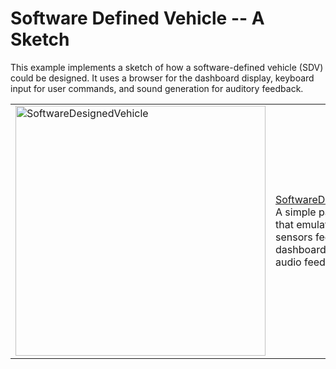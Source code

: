# Software Defined Vehicle -- A Sketch

This example implements a sketch of how a software-defined vehicle (SDV) could be designed. It uses a browser for the dashboard display, keyboard input for user commands, and sound generation for auditory feedback.


<table>
<tr>
<td> <img src="SoftwareDesignedVehicle.png" alt="SoftwareDesignedVehicle" width="400">
<td> <a href="SoftwareDesignedVehicle.lf"> SoftwareDesignedVehicle.lf</a>: A simple parking assistant that emulates distance sensors feeding a dashboard display with audio feedback.</td>
</tr>
</table>